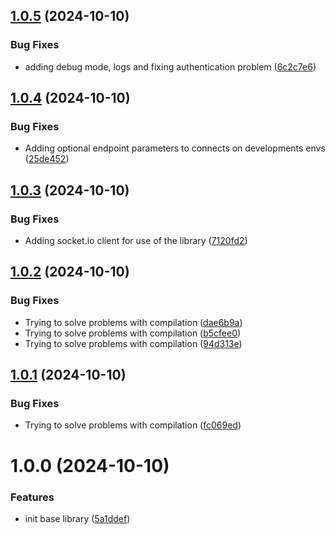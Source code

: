 ## [1.0.5](https://github.com/mindney/nodejs/compare/v1.0.4...v1.0.5) (2024-10-10)


### Bug Fixes

* adding debug mode, logs and fixing authentication problem ([6c2c7e6](https://github.com/mindney/nodejs/commit/6c2c7e633d68f60710de890d4003ff1113baa763))

## [1.0.4](https://github.com/mindney/nodejs/compare/v1.0.3...v1.0.4) (2024-10-10)


### Bug Fixes

* Adding optional endpoint parameters to connects on developments envs ([25de452](https://github.com/mindney/nodejs/commit/25de4520d2404bae6f77a9914c89d8006bef19fb))

## [1.0.3](https://github.com/mindney/nodejs/compare/v1.0.2...v1.0.3) (2024-10-10)


### Bug Fixes

* Adding socket.io client for use of the library ([7120fd2](https://github.com/mindney/nodejs/commit/7120fd2a7667b2b38377e6680e383b4017b4d62a))

## [1.0.2](https://github.com/mindney/nodejs/compare/v1.0.1...v1.0.2) (2024-10-10)


### Bug Fixes

* Trying to solve problems with compilation ([dae6b9a](https://github.com/mindney/nodejs/commit/dae6b9a09e1a17b8ffc41ad86bf8d632f6f24dfb))
* Trying to solve problems with compilation ([b5cfee0](https://github.com/mindney/nodejs/commit/b5cfee0ebc45b7cc83c28bb58d04332b02ff38e9))
* Trying to solve problems with compilation ([94d313e](https://github.com/mindney/nodejs/commit/94d313e4e980f9662e7b494f2846d7ea55c49cf9))

## [1.0.1](https://github.com/mindney/nodejs/compare/v1.0.0...v1.0.1) (2024-10-10)


### Bug Fixes

* Trying to solve problems with compilation ([fc069ed](https://github.com/mindney/nodejs/commit/fc069edbd7dabf318c17ff315811fca8d1ffe8eb))

# 1.0.0 (2024-10-10)


### Features

* init base library ([5a1ddef](https://github.com/mindney/nodejs/commit/5a1ddeffa5347e9839c52279b42ebf1b2420cac6))
